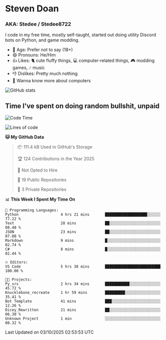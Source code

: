 # Steven Doan
### AKA: Stedee / Stedee8722
I code in my free time, mostly self-taught, started out doing utility Discord bots on Python, and game modding.

- 🤔 Age: Prefer not to say (18+)
- 😄 Pronouns: He/Him
- 👍 Likes: 🐈 cute fluffy things, 💻 computer-related things, 🎮 modding games, 🎶 music
- 👎 Dislikes: Pretty much nothing
- 🥹 Wanna know more about computers

![GitHub stats](https://github-readme-stats-iota-mocha-40.vercel.app/api?username=Stedee8722&show=prs_merged,prs_merged_percentage&show_icons=true&theme=transparent)

## Time I've spent on doing random bullshit, unpaid
<!--START_SECTION:Time I've spent on doing random bullshit, unpaid-->
![Code Time](http://img.shields.io/badge/Code%20Time-334%20hrs%2016%20mins-blue)

![Lines of code](https://img.shields.io/badge/From%20Hello%20World%20I%27ve%20Written-87.9%20thousand%20lines%20of%20code-blue)

**🐱 My GitHub Data** 

> 📦 111.4 kB Used in GitHub's Storage 
 > 
> 🏆 124 Contributions in the Year 2025
 > 
> 🚫 Not Opted to Hire
 > 
> 📜 19 Public Repositories 
 > 
> 🔑 3 Private Repositories 
 > 
📊 **This Week I Spent My Time On** 

```text
💬 Programming Languages: 
Python                   4 hrs 21 mins       ███████████████████░░░░░░   77.22 % 
Text                     28 mins             ██░░░░░░░░░░░░░░░░░░░░░░░   08.48 % 
JSON                     23 mins             ██░░░░░░░░░░░░░░░░░░░░░░░   07.00 % 
Markdown                 9 mins              █░░░░░░░░░░░░░░░░░░░░░░░░   02.74 % 
C#                       8 mins              █░░░░░░░░░░░░░░░░░░░░░░░░   02.44 % 

🔥 Editors: 
VS Code                  5 hrs 38 mins       █████████████████████████   100.00 % 

🐱‍💻 Projects: 
Py_srs                   2 hrs 34 mins       ███████████░░░░░░░░░░░░░░   45.72 % 
Knucklebone_recreate     1 hr 59 mins        █████████░░░░░░░░░░░░░░░░   35.41 % 
Bot Template             41 mins             ███░░░░░░░░░░░░░░░░░░░░░░   12.26 % 
Dicey_Rewritten          21 mins             ██░░░░░░░░░░░░░░░░░░░░░░░   06.30 % 
Unknown Project          1 min               ░░░░░░░░░░░░░░░░░░░░░░░░░   00.32 % 
```


 Last Updated on 03/10/2025 02:53:53 UTC
<!--END_SECTION:Time I've spent on doing random bullshit, unpaid-->
